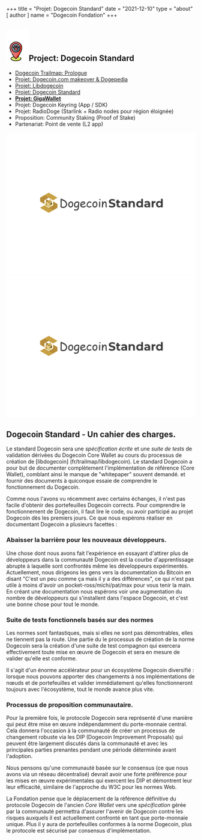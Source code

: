 +++
title = "Projet: Dogecoin Standard"
date = "2021-12-10"
type = "about"
[ author ]
name = "Dogecoin Fondation"
+++

<section class="presentation">
<div class="left">

<div class="title">


 ## <img width="60px" style='display: inline;' src="/marker.png"/>Project: Dogecoin Standard 

<div class="underline"></div>
</div>

<div class="description">
 
* [Dogecoin Trailmap: Prologue](fr/trailmap/prologue/) 
* [Projet: Dogecoin.com makeover & Dogepedia](fr/trailmap/website/)
* [Projet: Libdogecoin](fr/trailmap/libdogecoin/)
* [Projet: Dogecoin Standard](fr/trailmap/standard/)
* [**Projet: GigaWallet**](fr/trailmap/gigawallet/)
* Projet: Dogecoin Keyring (App / SDK)
* Projet: RadioDoge (Starlink + Radio nodes pour région éloignée)
* Proposition: Community Staking (Proof of Stake)
* Partenariat: Point de vente (L2 app) 
</div>

<div class="right">
<img class="dogegoin-light" src="/logo-standard.jpg" alt="Dogecoin logo">
<img class="dogegoin-dark" src="/logo-standard.jpg" alt="Dogecoin logo">
</div>


</section>

<section class='board'>

## Dogecoin Standard - Un cahier des charges.

Le standard Dogecoin sera une *spécification écrite* et une *suite de tests* de validation dérivées 
du Dogecoin Core Wallet au cours du processus de création de [libdogecoin] (fr/trailmap/libdogecoin). 
Le standard Dogecoin a pour but de documenter complètement l'implémentation de référence (Core Wallet), comblant ainsi le manque de "whitepaper" souvent demandé. 
et fournir des documents à quiconque essaie de comprendre le fonctionnement du Dogecoin. 

Comme nous l'avons vu récemment avec certains échanges, il n'est pas facile d'obtenir des portefeuilles Dogecoin corrects.
Pour comprendre le fonctionnement de Dogecoin, il faut lire le code, ou avoir participé au projet Dogecoin dès les premiers jours.
Ce que nous espérons réaliser en documentant Dogecoin a plusieurs facettes :

### Abaisser la barrière pour les nouveaux développeurs.

Une chose dont nous avons fait l'expérience en essayant d'attirer plus de développeurs dans la communauté Dogecoin est la courbe d'apprentissage abrupte à laquelle sont confrontés même les développeurs expérimentés. 
Actuellement, nous dirigeons les gens vers la documentation du Bitcoin en disant "C'est un peu comme ça mais il y a des différences", ce qui n'est pas utile à moins d'avoir un pocket-ross/michi/pat/max pour vous tenir la main. En créant une documentation 
nous espérons voir une augmentation du nombre de développeurs qui s'installent dans l'espace Dogecoin, et c'est une bonne chose pour tout le monde.

### Suite de tests fonctionnels basés sur des normes

Les normes sont fantastiques, mais si elles ne sont pas démontrables, elles ne tiennent pas la route. Une partie du 
le processus de création de la norme Dogecoin sera la création d'une suite de test compagnon
qui exercera effectivement toute mise en œuvre de Dogecoin et sera en mesure de valider qu'elle est conforme.  

Il s'agit d'un énorme accélérateur pour un écosystème Dogecoin diversifié : lorsque nous pouvons apporter des changements à
nos implémentations de nœuds et de portefeuilles et valider immédiatement qu'elles fonctionneront toujours 
avec l'écosystème, tout le monde avance plus vite.

### Processus de proposition communautaire.

Pour la première fois, le protocole Dogecoin sera représenté d'une manière qui peut être mise en œuvre 
indépendamment du porte-monnaie central. Cela donnera l'occasion à la communauté de créer
un processus de changement robuste via les DIP (Dogecoin Improvement Proposals) qui peuvent être largement discutés 
dans la communauté et avec les principales parties prenantes pendant une période déterminée avant l'adoption.  

Nous pensons qu'une communauté basée sur le consensus (ce que nous avons via un réseau décentralisé) devrait
avoir une forte préférence pour les mises en œuvre expérimentales qui exercent les DIP et démontrent leur 
leur efficacité, similaire de l'approche du W3C pour les normes Web.

La Fondation pense que le déplacement de la référence définitive du protocole Dogecoin de l'ancien
*Core Wallet* vers une *spécification* gérée par la communauté permettra d'assurer l'avenir de Dogecoin contre les 
risques auxquels il est actuellement confronté en tant que porte-monnaie unique. Plus il y aura de portefeuilles conformes à la norme Dogecoin, plus le protocole est sécurisé par consensus d'implémentation. 



</section>
